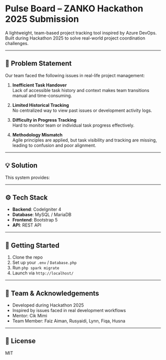 # Pulse Board – ZANKO Hackathon 2025 Submission

A lightweight, team-based project tracking tool inspired by Azure DevOps.  
Built during Hackathon 2025 to solve real-world project coordination challenges.

---

## 🧠 Problem Statement

Our team faced the following issues in real-life project management:

1. **Inefficient Task Handover**  
   Lack of accessible task history and context makes team transitions manual and time-consuming.

2. **Limited Historical Tracking**  
   No centralized way to view past issues or development activity logs.

3. **Difficulty in Progress Tracking**  
   Hard to monitor team or individual task progress effectively.

4. **Methodology Mismatch**  
   Agile principles are applied, but task visibility and tracking are missing, leading to confusion and poor alignment.

---

## 💡 Solution

This system provides:



---

## ⚙️ Tech Stack

- **Backend**: CodeIgniter 4
- **Database**: MySQL / MariaDB
- **Frontend**: Bootstrap 5
- **API**: REST API

---

## 🚀 Getting Started

1. Clone the repo
2. Set up your `.env` / `Database.php`
3. Run `php spark migrate`
4. Launch via `http://localhost/`

---

## 👥 Team & Acknowledgements

- Developed during Hackathon 2025
- Inspired by issues faced in real development workflows
- Mentor: Cik Mimi
- Team Member: Faiz Aiman, Rusyaidi, Lynn, Fiqa, Husna 

---

## 📄 License

MIT
